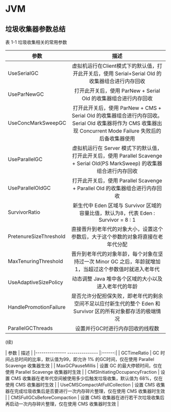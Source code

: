 # JVM

## 垃圾收集器参数总结

表 1-1 垃圾收集相关的常用参数

| 参数                   |  描述   |
|---------------        |:------:|
| UseSerialGC           | 虚拟机运行在Client模式下的默认值，打开此开关后，使用 Serial+Serial Old 的收集器组合进行内存回收 |
| UseParNewGC           | 打开此开关后，使用 ParNew + Serial Old 的收集器组合进行内存回收 |
| UseConcMarkSweepGC    | 打开此开关后，使用 ParNew + CMS + Serial Old 的收集器组合进行内存回收。Serial Old 收集器将作为 CMS 收集器出现 Concurrent Mode Failure 失败后的后备收集器使用 |
| UseParallelGC         | 虚拟机运行在 Server 模式下的默认值，打开此开关后，使用 Parallel Scavenge + Serial Old(PS MarkSweep) 的收集器组合进行内存回收 |
| UseParallelOldGC      | 打开此开关后，使用 Parallel Scavenge + Parallel Old 的收集器组合进行内存回收 |
| SurvivorRatio        | 新生代中 Eden 区域与 Survivor 区域的容量比值，默认为8，代表 Eden : Survivor = 8 : 1 |
| PretenureSizeThreshold   | 直接晋升到老年代的对象大小，设置这个参数后，大于这个参数的对象将直接在老年代分配 |
| MaxTenuringThreshold     | 晋升到老年代的对象年龄，每个对象在坚持过一次 Minor GC 之后，年龄就增加1，当超过这个参数值时就进入老年代 |
| UseAdaptiveSizePolicy    | 动态调整 Java 堆中各个区域的大小以及进入老年代的年龄 |
| HandlePromotionFailure   | 是否允许分配担保失败，即老年代的剩余空间不足以应付新生代的整个 Eden 和 Survivor 区的所有对象都存活的极端情况 |
| ParallelGCThreads       | 设置并行GC时进行内存回收的线程数 |


(续)

| 参数                             |  描述   |
|--------------- ---------------  |:------:|
| GCTimeRatio                     | GC 时间占总时间的比率，默认值为99，即允许 1% 的GC时间，仅在使用 Parallel Scavenge 收集器生效 |
| MaxGCPauseMillis                | 设置 GC 的最大停顿时间，仅在使用 Parallel Scavenge 收集器时生效 |
| CMSInitiatingOccupancyFraction  | 设置 CMS 收集器在老年代空间被使用多少后触发垃圾收集，默认值为 68%，仅在使用 CMS 收集器时生效 |
| UseCMSCompactAtFullCollection   | 设置 CMS 收集器在完成垃圾收集后是否要进行一次内存碎片整理，仅在使用 CMS 收集器时生效 |
| CMSFullGCsBeforeCompaction      | 设置 CMS 收集器在进行若干次垃圾收集后再启动一次内存碎片整理，仅在使用 CMS 收集器时生效 |

